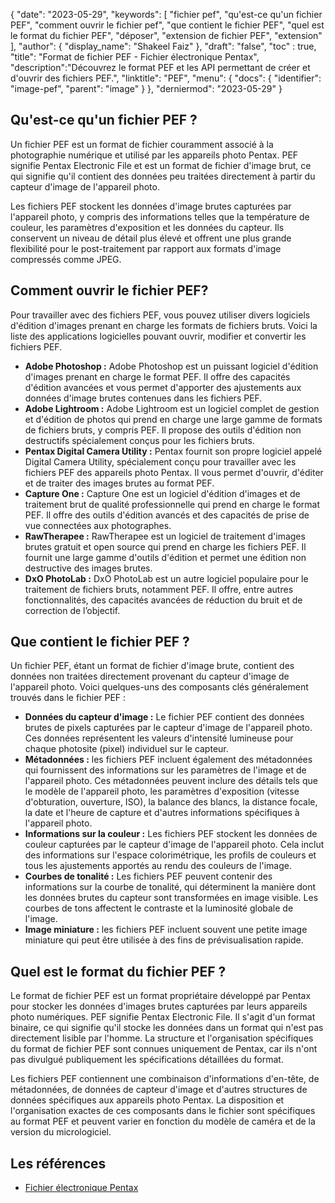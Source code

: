 {
"date": "2023-05-29",
  "keywords": [
"fichier pef",
"qu'est-ce qu'un fichier PEF",
"comment ouvrir le fichier pef",
"que contient le fichier PEF",
"quel est le format du fichier PEF",
"déposer",
"extension de fichier PEF",
"extension"
],
  "author": {
"display_name": "Shakeel Faiz"
},
"draft": "false",
"toc" : true,
"title": "Format de fichier PEF - Fichier électronique Pentax",
  "description":"Découvrez le format PEF et les API permettant de créer et d'ouvrir des fichiers PEF.",
"linktitle": "PEF",
  "menu": {
    "docs": {
      "identifier": "image-pef",
"parent": "image"
}
},
"derniermod": "2023-05-29"
}

## Qu'est-ce qu'un fichier PEF ?

Un fichier PEF est un format de fichier couramment associé à la photographie numérique et utilisé par les appareils photo Pentax. PEF signifie Pentax Electronic File et est un format de fichier d'image brut, ce qui signifie qu'il contient des données peu traitées directement à partir du capteur d'image de l'appareil photo.

Les fichiers PEF stockent les données d'image brutes capturées par l'appareil photo, y compris des informations telles que la température de couleur, les paramètres d'exposition et les données du capteur. Ils conservent un niveau de détail plus élevé et offrent une plus grande flexibilité pour le post-traitement par rapport aux formats d'image compressés comme JPEG.

## Comment ouvrir le fichier PEF?

Pour travailler avec des fichiers PEF, vous pouvez utiliser divers logiciels d'édition d'images prenant en charge les formats de fichiers bruts. Voici la liste des applications logicielles pouvant ouvrir, modifier et convertir les fichiers PEF.

- **Adobe Photoshop :** Adobe Photoshop est un puissant logiciel d'édition d'images prenant en charge le format PEF. Il offre des capacités d'édition avancées et vous permet d'apporter des ajustements aux données d'image brutes contenues dans les fichiers PEF.
- **Adobe Lightroom :** Adobe Lightroom est un logiciel complet de gestion et d'édition de photos qui prend en charge une large gamme de formats de fichiers bruts, y compris PEF. Il propose des outils d'édition non destructifs spécialement conçus pour les fichiers bruts.
- **Pentax Digital Camera Utility :** Pentax fournit son propre logiciel appelé Digital Camera Utility, spécialement conçu pour travailler avec les fichiers PEF des appareils photo Pentax. Il vous permet d'ouvrir, d'éditer et de traiter des images brutes au format PEF.
- **Capture One :** Capture One est un logiciel d'édition d'images et de traitement brut de qualité professionnelle qui prend en charge le format PEF. Il offre des outils d'édition avancés et des capacités de prise de vue connectées aux photographes.
- **RawTherapee :** RawTherapee est un logiciel de traitement d'images brutes gratuit et open source qui prend en charge les fichiers PEF. Il fournit une large gamme d'outils d'édition et permet une édition non destructive des images brutes.
- **DxO PhotoLab :** DxO PhotoLab est un autre logiciel populaire pour le traitement de fichiers bruts, notamment PEF. Il offre, entre autres fonctionnalités, des capacités avancées de réduction du bruit et de correction de l’objectif.

## Que contient le fichier PEF ?

Un fichier PEF, étant un format de fichier d'image brute, contient des données non traitées directement provenant du capteur d'image de l'appareil photo. Voici quelques-uns des composants clés généralement trouvés dans le fichier PEF :

- **Données du capteur d'image :** Le fichier PEF contient des données brutes de pixels capturées par le capteur d'image de l'appareil photo. Ces données représentent les valeurs d'intensité lumineuse pour chaque photosite (pixel) individuel sur le capteur.
- **Métadonnées :** les fichiers PEF incluent également des métadonnées qui fournissent des informations sur les paramètres de l'image et de l'appareil photo. Ces métadonnées peuvent inclure des détails tels que le modèle de l'appareil photo, les paramètres d'exposition (vitesse d'obturation, ouverture, ISO), la balance des blancs, la distance focale, la date et l'heure de capture et d'autres informations spécifiques à l'appareil photo.
- **Informations sur la couleur :** Les fichiers PEF stockent les données de couleur capturées par le capteur d'image de l'appareil photo. Cela inclut des informations sur l'espace colorimétrique, les profils de couleurs et tous les ajustements apportés au rendu des couleurs de l'image.
- **Courbes de tonalité :** Les fichiers PEF peuvent contenir des informations sur la courbe de tonalité, qui déterminent la manière dont les données brutes du capteur sont transformées en image visible. Les courbes de tons affectent le contraste et la luminosité globale de l'image.
- **Image miniature :** les fichiers PEF incluent souvent une petite image miniature qui peut être utilisée à des fins de prévisualisation rapide.

## Quel est le format du fichier PEF ?

Le format de fichier PEF est un format propriétaire développé par Pentax pour stocker les données d'images brutes capturées par leurs appareils photo numériques. PEF signifie Pentax Electronic File. Il s'agit d'un format binaire, ce qui signifie qu'il stocke les données dans un format qui n'est pas directement lisible par l'homme. La structure et l'organisation spécifiques du format de fichier PEF sont connues uniquement de Pentax, car ils n'ont pas divulgué publiquement les spécifications détaillées du format.

Les fichiers PEF contiennent une combinaison d'informations d'en-tête, de métadonnées, de données de capteur d'image et d'autres structures de données spécifiques aux appareils photo Pentax. La disposition et l'organisation exactes de ces composants dans le fichier sont spécifiques au format PEF et peuvent varier en fonction du modèle de caméra et de la version du micrologiciel.

## Les références
* [Fichier électronique Pentax](https://www.wikidata.org/wiki/Q3964876)

